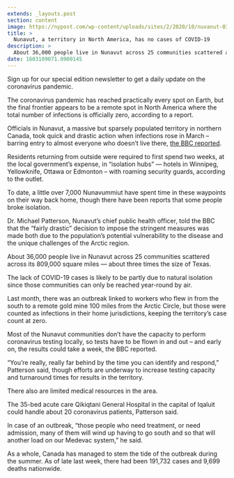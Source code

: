 ```yaml
--- 
extends: _layouts.post 
section: content 
image: https://nypost.com/wp-content/uploads/sites/2/2020/10/nuvanut-03.jpg?quality=90&strip=all&w=1200 
title: > 
  Nunavut, a territory in North America, has no cases of COVID-19 
description: > 
  About 36,000 people live in Nunavut across 25 communities scattered across its 809,000 square miles — about three times the size of Texas.The lack of COVID-19 cases is likely to be partly due to natural isolation since those communities can only be reached year-round by air.Most of the Nunavut communities don’t have the capacity to perform coronavirus testing locally, so tests have to be flown in and out – and early on, the results could take a week, the BBC reported.The 35-bed acute care Qikiqtani General Hospital in the capital of Iqaluit could handle about 20 coronavirus patients, Patterson said.As of late last week, there had been 191,732 cases and 9,699 deaths nationwide. 
date: 1603109071.0900145 
--- 
```

<div><p>Sign up for our special edition newsletter to get a daily update on the coronavirus pandemic.</p><p>The coronavirus pandemic has reached practically every spot on Earth, but the final frontier appears to be a remote spot in North America where the total number of infections is officially zero, according to a report.</p>
<p>Officials in Nunavut, a massive but sparsely populated territory in northern Canada, took quick and drastic action when infections rose in March &#8211; barring entry to almost everyone who doesn&#8217;t live there, <a href="https://www.bbc.com/news/world-us-canada-54405736" rel="noopener noreferrer" target="_blank">the BBC reported</a>.</p>
<p>Residents returning from outside were required to first spend two weeks, at the local government&#8217;s expense, in &#8220;isolation hubs&#8221; &#8212; hotels in Winnipeg, Yellowknife, Ottawa or Edmonton &#8211; with roaming security guards, according to the outlet.</p>
<p>To date, a little over 7,000 Nunavummiut have spent time in these waypoints on their way back home, though there have been reports that some people broke isolation.</p>
<p>Dr. Michael Patterson, Nunavut&#8217;s chief public health officer, told the BBC that the &#8220;fairly drastic&#8221; decision to impose the stringent measures was made both due to the population&#8217;s potential vulnerability to the disease and the unique challenges of the Arctic region.</p>
<p>About 36,000 people live in Nunavut across 25 communities scattered across its 809,000 square miles &#8212; about three times the size of Texas.</p>
<p>The lack of COVID-19 cases is likely to be partly due to natural isolation since those communities can only be reached year-round by air.</p>
<p>Last month, there was an outbreak linked to workers who flew in from the south to a remote gold mine 100 miles from the Arctic Circle, but those were counted as infections in their home jurisdictions, keeping the territory&#8217;s case count at zero.</p>
 
<p>Most of the Nunavut communities don&#8217;t have the capacity to perform coronavirus testing locally, so tests have to be flown in and out &#8211; and early on, the results could take a week, the BBC reported.</p>
<p>&#8220;You&#8217;re really, really far behind by the time you can identify and respond,&#8221; Patterson said, though efforts are underway to increase testing capacity and turnaround times for results in the territory.</p>
<p>There also are limited medical resources in the area.</p>
<p>The 35-bed acute care Qikiqtani General Hospital in the capital of Iqaluit could handle about 20 coronavirus patients, Patterson said.</p>
<p>In case of an outbreak, &#8220;those people who need treatment, or need admission, many of them will wind up having to go south and so that will another load on our Medevac system,&#8221; he said.</p>
<p>As a whole, Canada has managed to stem the tide of the outbreak during the summer. As of late last week, there had been 191,732 cases and 9,699 deaths nationwide.</p>
			</div>